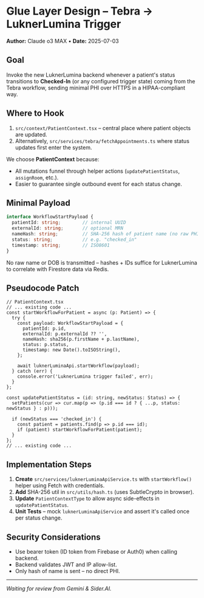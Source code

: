 # Glue Layer Design – Tebra → LuknerLumina Trigger

**Author:** Claude o3 MAX • **Date:** 2025-07-03

## Goal

Invoke the new LuknerLumina backend whenever a patient's status transitions to **Checked-In** (or any configured trigger state) coming from the Tebra workflow, sending minimal PHI over HTTPS in a HIPAA-compliant way.

## Where to Hook

1. `src/context/PatientContext.tsx` – central place where patient objects are updated.
2. Alternatively, `src/services/tebra/fetchAppointments.ts` where status updates first enter the system.

We choose **PatientContext** because:

* All mutations funnel through helper actions (`updatePatientStatus`, `assignRoom`, etc.).
* Easier to guarantee single outbound event for each status change.

## Minimal Payload

```ts
interface WorkflowStartPayload {
  patientId: string;        // internal UUID
  externalId: string;       // optional MRN
  nameHash: string;         // SHA-256 hash of patient name (no raw PHI)
  status: string;           // e.g. "checked_in"
  timestamp: string;        // ISO8601
}
```

No raw name or DOB is transmitted – hashes + IDs suffice for LuknerLumina to correlate with Firestore data via Redis.

## Pseudocode Patch

```tsx
// PatientContext.tsx
// ... existing code ...
const startWorkflowForPatient = async (p: Patient) => {
  try {
    const payload: WorkflowStartPayload = {
      patientId: p.id,
      externalId: p.externalId ?? '',
      nameHash: sha256(p.firstName + p.lastName),
      status: p.status,
      timestamp: new Date().toISOString(),
    };

    await luknerLuminaApi.startWorkflow(payload);
  } catch (err) {
    console.error('LuknerLumina trigger failed', err);
  }
};

const updatePatientStatus = (id: string, newStatus: Status) => {
  setPatients(cur => cur.map(p => (p.id === id ? { ...p, status: newStatus } : p)));

  if (newStatus === 'checked_in') {
    const patient = patients.find(p => p.id === id);
    if (patient) startWorkflowForPatient(patient);
  }
};
// ... existing code ...
```

## Implementation Steps

1. **Create** `src/services/luknerLuminaApiService.ts` with `startWorkflow()` helper using Fetch with credentials.
2. **Add** SHA-256 util in `src/utils/hash.ts` (uses SubtleCrypto in browser).
3. **Update** `PatientContextType` to allow async side-effects in `updatePatientStatus`.
4. **Unit Tests** – mock `luknerLuminaApiService` and assert it's called once per status change.

## Security Considerations

* Use bearer token (ID token from Firebase or Auth0) when calling backend.
* Backend validates JWT and IP allow-list.
* Only hash of name is sent – no direct PHI.

---
*Waiting for review from Gemini & Sider.AI.*
